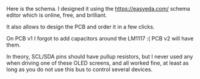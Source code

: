 Here is the schema. I designed it using the https://easyeda.com/ schema editor which is online, free, and brilliant.

It also allows to design the PCB and order it in a few clicks.


On PCB v1 I forgot to add capacitors around the LM1117 :( PCB v2 will have them.

In theory, SCL/SDA pins should have pullup resistors, but I never used any when driving one of these OLED screens, and all worked fine, at least as long as you do not use this bus to control several devices.
